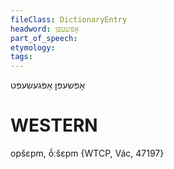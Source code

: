 ```yaml
---
fileClass: DictionaryEntry
headword: אָפּשעפּן
part_of_speech: 
etymology: 
tags: 
---
```

אָפּשעפּן
אָפּגעשעפּט

WESTERN
========

opšɛpm, ṍːšɛpm {WTCP, Vác, 47197}

